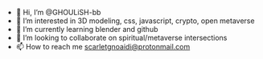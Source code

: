 - 👋 Hi, I’m @GHOULiSH-bb
- 👀 I’m interested in 3D modeling, css, javascript, crypto, open metaverse
- 🌱 I’m currently learning blender and github
- 💞️ I’m looking to collaborate on spiritual/metaverse intersections
- 📫 How to reach me scarletgnoaidi@protonmail.com

<!---
GHOULiSH-bb/GHOULiSH-bb is a ✨ special ✨ repository because its `README.md` (this file) appears on your GitHub profile.
You can click the Preview link to take a look at your changes.
--->
